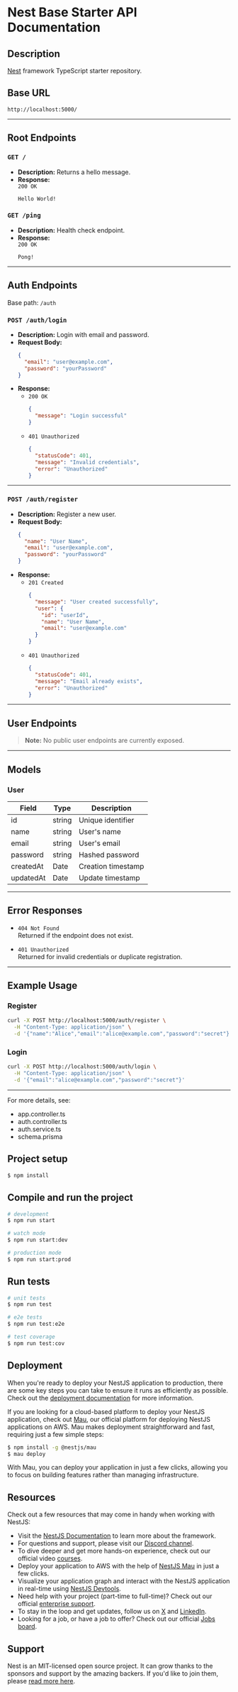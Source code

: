 # Nest Base Starter API Documentation

## Description

[Nest](https://github.com/nestjs/nest) framework TypeScript starter repository.

## Base URL

```
http://localhost:5000/
```

---

## Root Endpoints

### `GET /`

- **Description:** Returns a hello message.
- **Response:**  
  `200 OK`
  ```
  Hello World!
  ```

### `GET /ping`

- **Description:** Health check endpoint.
- **Response:**  
  `200 OK`
  ```
  Pong!
  ```

---

## Auth Endpoints

Base path: `/auth`

### `POST /auth/login`

- **Description:** Login with email and password.
- **Request Body:**
  ```json
  {
    "email": "user@example.com",
    "password": "yourPassword"
  }
  ```
- **Response:**
  - `200 OK`
    ```json
    {
      "message": "Login successful"
    }
    ```
  - `401 Unauthorized`
    ```json
    {
      "statusCode": 401,
      "message": "Invalid credentials",
      "error": "Unauthorized"
    }
    ```

---

### `POST /auth/register`

- **Description:** Register a new user.
- **Request Body:**
  ```json
  {
    "name": "User Name",
    "email": "user@example.com",
    "password": "yourPassword"
  }
  ```
- **Response:**
  - `201 Created`
    ```json
    {
      "message": "User created successfully",
      "user": {
        "id": "userId",
        "name": "User Name",
        "email": "user@example.com"
      }
    }
    ```
  - `401 Unauthorized`
    ```json
    {
      "statusCode": 401,
      "message": "Email already exists",
      "error": "Unauthorized"
    }
    ```

---

## User Endpoints

> **Note:** No public user endpoints are currently exposed.

---

## Models

### User

| Field      | Type    | Description         |
|------------|---------|---------------------|
| id         | string  | Unique identifier   |
| name       | string  | User's name         |
| email      | string  | User's email        |
| password   | string  | Hashed password     |
| createdAt  | Date    | Creation timestamp  |
| updatedAt  | Date    | Update timestamp    |

---

## Error Responses

- `404 Not Found`  
  Returned if the endpoint does not exist.

- `401 Unauthorized`  
  Returned for invalid credentials or duplicate registration.

---

## Example Usage

### Register

```sh
curl -X POST http://localhost:5000/auth/register \
  -H "Content-Type: application/json" \
  -d '{"name":"Alice","email":"alice@example.com","password":"secret"}'
```

### Login

```sh
curl -X POST http://localhost:5000/auth/login \
  -H "Content-Type: application/json" \
  -d '{"email":"alice@example.com","password":"secret"}'
```

---

For more details, see:
- app.controller.ts
- auth.controller.ts
- auth.service.ts
- schema.prisma

## Project setup

```bash
$ npm install
```

## Compile and run the project

```bash
# development
$ npm run start

# watch mode
$ npm run start:dev

# production mode
$ npm run start:prod
```

## Run tests

```bash
# unit tests
$ npm run test

# e2e tests
$ npm run test:e2e

# test coverage
$ npm run test:cov
```

## Deployment

When you're ready to deploy your NestJS application to production, there are some key steps you can take to ensure it runs as efficiently as possible. Check out the [deployment documentation](https://docs.nestjs.com/deployment) for more information.

If you are looking for a cloud-based platform to deploy your NestJS application, check out [Mau](https://mau.nestjs.com), our official platform for deploying NestJS applications on AWS. Mau makes deployment straightforward and fast, requiring just a few simple steps:

```bash
$ npm install -g @nestjs/mau
$ mau deploy
```

With Mau, you can deploy your application in just a few clicks, allowing you to focus on building features rather than managing infrastructure.

## Resources

Check out a few resources that may come in handy when working with NestJS:

- Visit the [NestJS Documentation](https://docs.nestjs.com) to learn more about the framework.
- For questions and support, please visit our [Discord channel](https://discord.gg/G7Qnnhy).
- To dive deeper and get more hands-on experience, check out our official video [courses](https://courses.nestjs.com/).
- Deploy your application to AWS with the help of [NestJS Mau](https://mau.nestjs.com) in just a few clicks.
- Visualize your application graph and interact with the NestJS application in real-time using [NestJS Devtools](https://devtools.nestjs.com).
- Need help with your project (part-time to full-time)? Check out our official [enterprise support](https://enterprise.nestjs.com).
- To stay in the loop and get updates, follow us on [X](https://x.com/nestframework) and [LinkedIn](https://linkedin.com/company/nestjs).
- Looking for a job, or have a job to offer? Check out our official [Jobs board](https://jobs.nestjs.com).

## Support

Nest is an MIT-licensed open source project. It can grow thanks to the sponsors and support by the amazing backers. If you'd like to join them, please [read more here](https://docs.nestjs.com/support).
